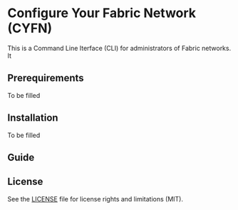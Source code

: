 Configure Your Fabric Network (CYFN)
========================================


This is a Command Line Iterface (CLI) for administrators of Fabric networks. It 


Prerequirements
-----------------
To be filled


Installation
------------

To be filled

Guide
------

License
--------
See the [LICENSE](https://github.com/off-grid-block/off-grid-net/blob/master/LICENSE) file for license rights and limitations (MIT).
